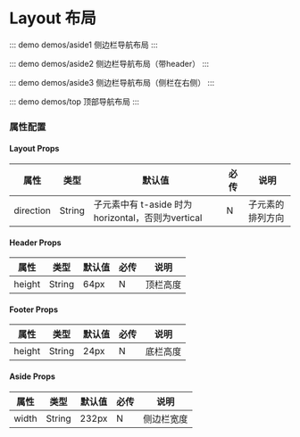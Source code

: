 # Layout 布局

::: demo demos/aside1 侧边栏导航布局
::: 

::: demo demos/aside2 侧边栏导航布局（带header）
::: 

::: demo demos/aside3 侧边栏导航布局（侧栏在右侧）
::: 

::: demo demos/top 顶部导航布局
:::

### 属性配置
#### Layout Props
| 属性 | 类型 | 默认值 | 必传 | 说明 |
|-----|-----|-----|-----|-----|
|direction|String|子元素中有 t-aside 时为 horizontal，否则为vertical|N|子元素的排列方向|

#### Header Props
| 属性 | 类型 | 默认值 | 必传 | 说明 |
|-----|-----|-----|-----|-----|
|height|String|64px|N|顶栏高度|

#### Footer Props
| 属性 | 类型 | 默认值 | 必传 | 说明 |
|-----|-----|-----|-----|-----|
|height|String|24px|N|底栏高度|

#### Aside Props
| 属性 | 类型 | 默认值 | 必传 | 说明 |
|-----|-----|-----|-----|-----|
|width|String|232px|N|侧边栏宽度|